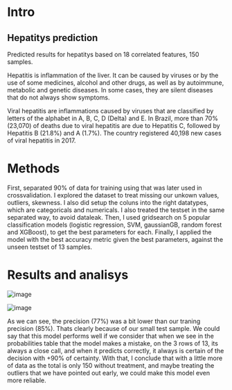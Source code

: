 # Intro
## Hepatitys prediction
Predicted results for hepatitys based on 18 correlated features,  150 samples.

Hepatitis is inflammation of the liver. It can be caused by viruses or by the use of some medicines, alcohol and other drugs,
as well as by autoimmune, metabolic and genetic diseases. In some cases, they are silent diseases that do not always show symptoms.

Viral hepatitis are inflammations caused by viruses that are classified by letters of the alphabet in A, B, C, D (Delta) and E.
In Brazil, more than 70% (23,070) of deaths due to viral hepatitis are due to Hepatitis C, followed by Hepatitis B (21.8%) and A (1.7%). 
The country registered 40,198 new cases of viral hepatitis in 2017.

# Methods
First,  separated 90% of data for training using that was later used in crossvalidation. I explored the dataset to treat missing our unkown values, outliers, skewness. I also did setup the coluns into the right datatypes, which are categoricals and numericals. I also treated the testset in the same separated way, to avoid dataleak.
Then, I used gridsearch on 5 popular classification models (logistic regression, SVM, gaussianGB, random forest and XGBoost), to get the best parameters for each.
Finally, I applied the model with the best accuracy metric given the best parameters, against the unseen testset of 13 samples.

# Results and analisys

![image](https://user-images.githubusercontent.com/62029505/207414402-30eda9be-2758-4e76-83eb-00960c36c191.png)

![image](https://user-images.githubusercontent.com/62029505/207414633-5c1117f8-14a5-4261-85d3-e73b62599469.png)

As we can see, the precision (77%) was a bit lower than our traning precision (85%). Thats clearly because of our small test sample.
We could say that this model performs well if we consider that  when we see in the probabilities table that the model makes a mistake, on the 3 rows of 13,
its always a close call, and when it predicts correctly, it always is certain of the decision with +90% of certainty.
With that, I conclude that with a little more of data as the total is only 150 without treatment, and maybe treating the outliers that we have pointed out early,
we could make this model even more reliable.



